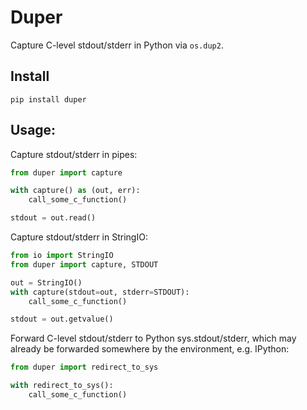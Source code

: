 # Duper

Capture C-level stdout/stderr in Python via `os.dup2`.

## Install

    pip install duper

## Usage:

Capture stdout/stderr in pipes:

```python
from duper import capture

with capture() as (out, err):
    call_some_c_function()

stdout = out.read()
```

Capture stdout/stderr in StringIO:

```python
from io import StringIO
from duper import capture, STDOUT

out = StringIO()
with capture(stdout=out, stderr=STDOUT):
    call_some_c_function()

stdout = out.getvalue()
```

Forward C-level stdout/stderr to Python sys.stdout/stderr,
which may already be forwarded somewhere by the environment, e.g. IPython:

```python
from duper import redirect_to_sys

with redirect_to_sys():
    call_some_c_function()
```

